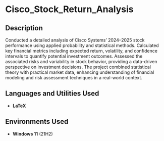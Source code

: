 <h1>Cisco_Stock_Return_Analysis</h1>

<h2>Description</h2>
Conducted a detailed analysis of Cisco Systems’ 2024–2025 stock performance using applied probability and statistical methods. Calculated key financial metrics including expected return, volatility, and confidence intervals to quantify potential investment outcomes. Assessed the associated risks and variability in stock behavior, providing a data-driven perspective on investment decisions. The project combined statistical theory with practical market data, enhancing understanding of financial modeling and risk assessment techniques in a real-world context.
<br />

<h2>Languages and Utilities Used</h2>

- <b>LaTeX</b>

<h2>Environments Used </h2>

- <b>Windows 11</b> (21H2)
